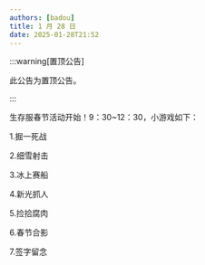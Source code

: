 ```yaml
---
authors: [badou]
title: 1 月 28 日
date: 2025-01-28T21:52
---
```


:::warning[置顶公告]

此公告为置顶公告。

:::

生存服春节活动开始！9：30~12：30，小游戏如下：

1.掘一死战

2.细雪射击

3.冰上赛船

4.新光抓人

5.捡拾腐肉

6.春节合影

7.签字留念
